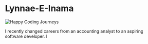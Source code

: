 # Lynnae-E-Inama

![Happy Coding Journeys](https://www.bing.com/images/search?view=detailV2&ccid=3H416KZm&id=E2D83D9061CDD458F66AF0F6F860E56B1707ECD2&thid=OIP.3H416KZmIZ8stA1ZYhsRgQHaEK&mediaurl=https%3a%2f%2fmotionarray.imgix.net%2fpreview-247569-M9d2GR3aPu-high_0014.jpg&cdnurl=https%3a%2f%2fth.bing.com%2fth%2fid%2fR.dc7e35e8a666219f2cb40d59621b1181%3frik%3d0uwHF2vlYPj28A%26pid%3dImgRaw%26r%3d0&exph=720&expw=1280&q=Coding+Graphics&simid=608033001284700814&FORM=IRPRST&ck=B7AC5EFE53D5BE9648DC9ABE6AECC9CC&selectedIndex=12&ajaxhist=0&ajaxserp=0)


I recently changed careers from an accounting analyst to an aspiring software developer.  I 
